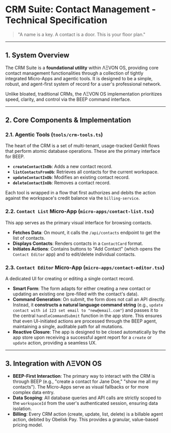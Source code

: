 # CRM Suite: Contact Management - Technical Specification

> "A name is a key. A contact is a door. This is your floor plan."

---

## 1. System Overview

The CRM Suite is a **foundational utility** within ΛΞVON OS, providing core contact management functionalities through a collection of tightly integrated Micro-Apps and agentic tools. It is designed to be a simple, robust, and agent-first system of record for a user's professional network.

Unlike bloated, traditional CRMs, the ΛΞVON OS implementation prioritizes speed, clarity, and control via the BEEP command interface.

---

## 2. Core Components & Implementation

### 2.1. Agentic Tools (`tools/crm-tools.ts`)
The heart of the CRM is a set of multi-tenant, usage-tracked Genkit flows that perform atomic database operations. These are the primary interface for BEEP.
- **`createContactInDb`**: Adds a new contact record.
- **`listContactsFromDb`**: Retrieves all contacts for the current workspace.
- **`updateContactInDb`**: Modifies an existing contact record.
- **`deleteContactInDb`**: Removes a contact record.

Each tool is wrapped in a flow that first authorizes and debits the action against the workspace's credit balance via the `billing-service`.

### 2.2. `Contact List` Micro-App (`micro-apps/contact-list.tsx`)
This app serves as the primary visual interface for browsing contacts.
- **Fetches Data**: On mount, it calls the `/api/contacts` endpoint to get the list of contacts.
- **Displays Contacts**: Renders contacts in a `ContactCard` format.
- **Initiates Actions**: Contains buttons to "Add Contact" (which opens the `Contact Editor` app) and to edit/delete individual contacts.

### 2.3. `Contact Editor` Micro-App (`micro-apps/contact-editor.tsx`)
A dedicated UI for creating or editing a single contact record.
- **Smart Form**: The form adapts for either creating a new contact or updating an existing one (pre-filled with the contact's data).
- **Command Generation**: On submit, the form does not call an API directly. Instead, it **constructs a natural language command string** (e.g., `update contact with id 123 set email to "new@email.com"`) and passes it to the central `handleCommandSubmit` function in the app store. This ensures that even UI-initiated actions are processed through the BEEP agent, maintaining a single, auditable path for all mutations.
- **Reactive Closure**: The app is designed to be closed automatically by the app store upon receiving a successful agent report for a `create` or `update` action, providing a seamless UX.

---

## 3. Integration with ΛΞVON OS

- **BEEP-First Interaction**: The primary way to interact with the CRM is through BEEP (e.g., "create a contact for Jane Doe," "show me all my contacts"). The Micro-Apps serve as visual fallbacks or for more complex data entry.
- **Data Scoping**: All database queries and API calls are strictly scoped to the `workspaceId` from the user's authenticated session, ensuring data isolation.
- **Billing**: Every CRM action (create, update, list, delete) is a billable agent action, debited by Obelisk Pay. This provides a granular, value-based pricing model.
